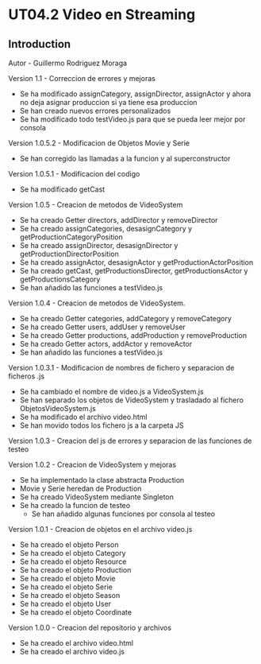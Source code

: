 # UT04.2 Video en Streaming

## Introduction

Autor - Guillermo Rodriguez Moraga

Version 1.1 - Correccion de errores y mejoras
- Se ha modificado assignCategory, assignDirector, assignActor y ahora no deja asignar produccion si ya tiene esa produccion
- Se han creado nuevos errores personalizados
- Se ha modificado todo testVideo.js para que se pueda leer mejor por consola

Version 1.0.5.2 - Modificacion de Objetos Movie y Serie
- Se han corregido las llamadas a la funcion y al superconstructor

Version 1.0.5.1 - Modificacion del codigo
- Se ha modificado getCast

Version 1.0.5 - Creacion de metodos de VideoSystem
- Se ha creado Getter directors, addDirector y removeDirector
- Se ha creado assignCategories, desasignCategory y getProductionCategoryPosition
- Se ha creado assignDirector, desasignDirector y getProductionDirectorPosition
- Se ha creado assignActor, desasignActor y getProductionActorPosition
- Se ha creado getCast, getProductionsDirector, getProductionsActor y getProductionsCategory
- Se han añadido las funciones a testVideo.js

Version 1.0.4 - Creacion de metodos de VideoSystem.
- Se ha creado Getter categories, addCategory y removeCategory
- Se ha creado Getter users, addUser y removeUser
- Se ha creado Getter productions, addProduction y removeProduction
- Se ha creado Getter actors, addActor y removeActor
- Se han añadido las funciones a testVideo.js

Version 1.0.3.1 - Modificacion de nombres de fichero y separacion de ficheros .js
- Se ha cambiado el nombre de video.js a VideoSystem.js
- Se han separado los objetos de VideoSystem y trasladado al fichero ObjetosVideoSystem.js
- Se ha modificado el archivo video.html
- Se han movido todos los fichero js a la carpeta JS 

Version 1.0.3 - Creacion del js de errores y separacion de las funciones de testeo

Version 1.0.2 - Creacion de VideoSystem y mejoras
- Se ha implementado la clase abstracta Production
- Movie y Serie heredan de Production
- Se ha creado VideoSystem mediante Singleton
- Se ha creado la funcion de testeo
    - Se han añadido algunas funciones por consola al testeo

Version 1.0.1 - Creacion de objetos en el archivo video.js
- Se ha creado el objeto Person
- Se ha creado el objeto Category
- Se ha creado el objeto Resource
- Se ha creado el objeto Production
- Se ha creado el objeto Movie
- Se ha creado el objeto Serie
- Se ha creado el objeto Season
- Se ha creado el objeto User
- Se ha creado el objeto Coordinate

Version 1.0.0 - Creacion del repositorio y archivos
- Se ha creado el archivo video.html
- Se ha creado el archivo video.js
